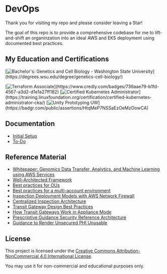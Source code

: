 # DevOps
Thank you for visiting my repo and please consider leaving a Star!

The goal of this repo is to provide a comprehensive codebase for me to lift-and-shift an organinzation into an ideal AWS and EKS deployment using documented best practices.

## My Education and Certifications
[![Bachelor's: Genetics and Cell Biology - Washington State University](https://img.shields.io/badge/Bachelor's-Genetics_and_Cell_Biology_--_WSU_(PURSUING)-rgb(152,36,49)?style=plastic)](https://degrees.wsu.edu/degree/genetics-cell-biology/)

[![Terraform Associate](https://img.shields.io/badge/Certificate-HashiCorp_Certified:_Terraform_Associate-rgb(115,73,182)?style=plastic)](https://www.credly.com/badges/736aae79-b1fd-4567-a3d2-d1e1a27ff182) [![Certified Kubernetes Administrator](https://img.shields.io/badge/Certificate-Certified_Kubernetes_Administrator_(PURSUING)-rgb(77,134,235)?style=plastic)](https://training.linuxfoundation.org/certification/certified-kubernetes-administrator-cka/) [![Unity Prototyping UW](https://img.shields.io/badge/Certificate-Specialization_in_Game_Prototyping_with_Unity-rgb(255,255,255)?style=plastic)](https://badgr.com/public/assertions/HtqMeP7NSSaEzOeMzOowCA)

## Documentation
- [Initial Setup](./documentation/initial_setup.md)
- [To-Do](./documentation/to_do.md)

## Reference Material
- [Whitepaper: Genomics Data Transfer, Analytics, and Machine Learning using AWS Services](https://aws.amazon.com/blogs/industries/whitepaper-genomics-data-transfer-analytics-and-machine-learning-using-aws-services/)
- [Well-Architected Framework](https://docs.aws.amazon.com/wellarchitected/latest/security-pillar/welcome.html)
- [Best practices for OUs](https://docs.aws.amazon.com/organizations/latest/userguide/orgs_manage_ous_best_practices.html)
- [Best practices for a multi-account environment](https://docs.aws.amazon.com/organizations/latest/userguide/orgs_best-practices.html)
- [Inspection Deployment Models with AWS Network Firewall](https://d1.awsstatic.com/architecture-diagrams/ArchitectureDiagrams/inspection-deployment-models-with-AWS-network-firewall-ra.pdf)
- [Centralized Inspection Architecture](https://aws.amazon.com/blogs/networking-and-content-delivery/centralized-central-inspection-architecture-with-aws-gateway-load-balancer-and-aws-transit-gateway/)
- [Transit Gateway Design Best Practices](https://docs.aws.amazon.com/vpc/latest/tgw/tgw-best-design-practices.html)
- [How Transit Gateways Work in Appliance Mode](https://docs.aws.amazon.com/vpc/latest/tgw/how-transit-gateways-work.html#transit-gateway-appliance-scenario)
- [Prescriptive Guidance Security Reference Architecture](https://docs.aws.amazon.com/prescriptive-guidance/latest/security-reference-architecture/org-management.html)
- [Guidance to Render Unsecured PHI Unusable](https://www.hhs.gov/hipaa/for-professionals/breach-notification/guidance/index.html)

## License
This project is licensed under the [Creative Commons Attribution-NonCommercial 4.0 International License](https://creativecommons.org/licenses/by-nc/4.0/).

You may use it for non-commercial and educational purposes only.
